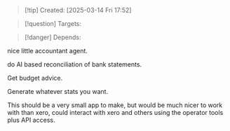 
>[!tip] Created: [2025-03-14 Fri 17:52]

>[!question] Targets: 

>[!danger] Depends: 

nice little accountant agent.

do AI based reconciliation of bank statements.

Get budget advice.

Generate whatever stats you want.

This should be a very small app to make, but would be much nicer to work with than xero, could interact with xero and others using the operator tools plus API access.